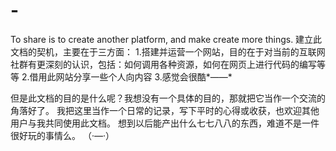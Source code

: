 # -
To share is to create another platform, and make create more things.
建立此文档的契机，主要在于三方面：
1.搭建并运营一个网站，目的在于对当前的互联网社群有更深刻的认识，包括：如何调用各种资源，如何在网页上进行代码的编写等等
2.借用此网站分享一些个人向内容
3.感觉会很酷*——*


但是此文档的目的是什么呢？我想没有一个具体的目的，那就把它当作一个交流的角落好了。
我把这里当作一个日常的记录，写下平时的心得或收获，也欢迎其他用户与我共同使用此文档。
想到以后能产出什么七七八八的东西，难道不是一件很好玩的事情么。 （·—·）



